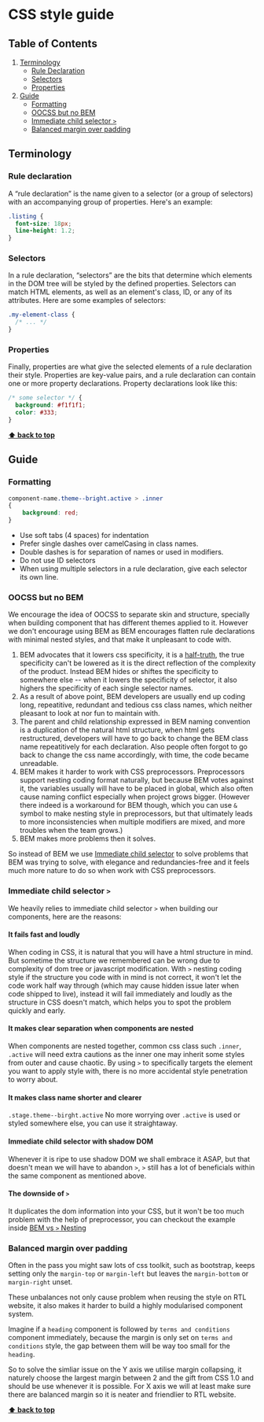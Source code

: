 # CSS style guide

## Table of Contents

1. [Terminology](#terminology)
    - [Rule Declaration](#rule-declaration)
    - [Selectors](#selectors)
    - [Properties](#properties)
1. [Guide](#guide)
    - [Formatting](#formatting)
    - [OOCSS but no BEM](#oocss-but-no-bem)
    - [Immediate child selector `>`](#immediate-child-selector)
    - [Balanced margin over padding](#balanced-margin-over-padding)

## Terminology

### Rule declaration

A “rule declaration” is the name given to a selector (or a group of selectors) with an accompanying group of properties. Here's an example:

```css
.listing {
  font-size: 18px;
  line-height: 1.2;
}
```

### Selectors

In a rule declaration, “selectors” are the bits that determine which elements in the DOM tree will be styled by the defined properties. Selectors can match HTML elements, as well as an element's class, ID, or any of its attributes. Here are some examples of selectors:

```css
.my-element-class {
  /* ... */
}
```

### Properties

Finally, properties are what give the selected elements of a rule declaration their style. Properties are key-value pairs, and a rule declaration can contain one or more property declarations. Property declarations look like this:

```css
/* some selector */ {
  background: #f1f1f1;
  color: #333;
}
```

**[⬆ back to top](#table-of-contents)**

## Guide

### Formatting

```css
component-name.theme--bright.active > .inner 
{
    background: red;
}
```

* Use soft tabs (4 spaces) for indentation
* Prefer single dashes over camelCasing in class names.
* Double dashes is for separation of names or used in modifiers.
* Do not use ID selectors
* When using multiple selectors in a rule declaration, give each selector its own line.

### OOCSS but no BEM

We encourage the idea of OOCSS to separate skin and structure, specially when building component that has different themes applied to it. 
However we don't encourage using BEM as BEM encourages flatten rule declarations with minimal nested styles, and that make it unpleasant to code with. 

1. BEM advocates that it lowers css specificity, it is a [half-truth](https://en.wikipedia.org/wiki/Half-truth), the true specificity can't be lowered as it is the direct reflection of the complexity of the product. Instead BEM hides or shiftes the specificity to somewhere else -- when it lowers the specificity of selector, it also highers the specificity of each single selector names.
1. As a result of above point, BEM developers are usually end up coding long, repeatitive, redundant and tedious css class names, which neither pleasant to look at nor fun to maintain with.
1. The parent and child relationship expressed in BEM naming convention is a duplication of the natural html structure, when html gets restructured, developers will have to go back to change the BEM class name repeatitively for each declaration. Also people often forgot to go back to change the css name accordingly, with time, the code became unreadable.
1. BEM makes it harder to work with CSS preprocessors. Preprocessors support nesting coding format naturally, but because BEM votes against it, the variables usually will have to be placed in global, which also often cause naming conflict especially when project grows bigger. (However there indeed is a workaround for BEM though, which you can use `&` symbol to make nesting style in preprocessors, but that ultimately leads to more inconsistencies when multiple modifiers are mixed, and more troubles when the team grows.)
1. BEM makes more problems then it solves.

So instead of BEM we use [Immediate child selector](#immediate-child-selector) to solve problems that BEM was trying to solve, with elegance and redundancies-free and it feels much more nature to do so when work with CSS preprocessors.

### Immediate child selector `>`

We heavily relies to immediate child selector `>` when building our components, here are the reasons:

#### It fails fast and loudly

When coding in CSS, it is natural that you will have a html structure in mind. But sometime the structure we remembered can be wrong due to complexity of dom tree or javascript modification. With `>` nesting coding style if the structure you code with in mind is not correct, it won't let the code work half way through (which may cause hidden issue later when code shipped to live), instead it will fail immediately and loudly as the structure in CSS doesn't match, which helps you to spot the problem quickly and early. 

#### It makes clear separation when components are nested

When components are nested together, common css class such `.inner`, `.active` will need extra cautions as the inner one may inherit some styles from outer and cause chaotic.
By using `>` to specifically targets the element you want to apply style with, there is no more accidental style penetration to worry about.

#### It makes class name shorter and clearer

`.stage.theme--birght.active` No more worrying over `.active` is used or styled somewhere else, you can use it straightaway.

#### Immediate child selector with shadow DOM

Whenever it is ripe to use shadow DOM we shall embrace it ASAP, but that doesn't mean we will have to abandon `>`, `>` still has a lot of beneficials within the same component as mentioned above.

#### The downside of `>`

It duplicates the dom information into your CSS, but it won't be too much problem with the help of preprocessor, you can checkout the example inside [BEM vs `>` Nesting](./bem-vs-ics.md)

### Balanced margin over padding

Often in the pass you might saw lots of css toolkit, such as bootstrap, keeps setting only the `margin-top` or `margin-left` but leaves the `margin-bottom` or `margin-right` unset. 

These unbalances not only cause problem when reusing the style on RTL website, it also makes it harder to build a highly modularised component system. 

Imagine if a `heading` component is followed by `terms and conditions` component immediately, because the margin is only set on `terms and conditions` style, the gap between them will be way too small for the `heading`. 

So to solve the simliar issue on the Y axis we utilise margin collapsing, it naturely choose the largest margin between 2 and the gift from CSS 1.0 and should be use whenever it is possible. For X axis we will at least make sure there are balanced margin so it is neater and friendlier to RTL website.

**[⬆ back to top](#table-of-contents)**